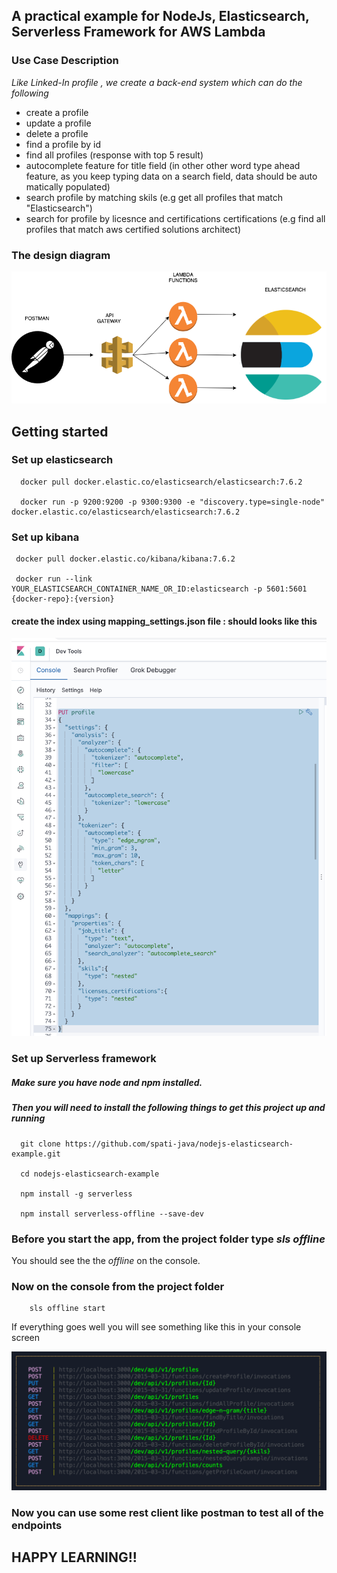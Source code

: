 ## A practical example for NodeJs, Elasticsearch, Serverless Framework for AWS Lambda

### Use Case Description
 *Like Linked-In profile , we create a back-end system which can do the following*

- create a profile
- update a profile
- delete a profile
- find a profile by id
- find all profiles (response with top 5 result)
- autocomplete feature for title field (in other other word type ahead feature, as you keep typing data on a search field, data should be auto matically populated)
- search profile by matching skils (e.g  get all profiles that match "Elasticsearch")
- search for profile by licesnce and certifications certifications (e.g find all profiles that match aws certified solutions architect)

### The design diagram

![Design](nodejs-es-example-design.png)

## Getting started

### Set up elasticsearch

      docker pull docker.elastic.co/elasticsearch/elasticsearch:7.6.2

      docker run -p 9200:9200 -p 9300:9300 -e "discovery.type=single-node" docker.elastic.co/elasticsearch/elasticsearch:7.6.2
      

### Set up kibana 

     docker pull docker.elastic.co/kibana/kibana:7.6.2

     docker run --link YOUR_ELASTICSEARCH_CONTAINER_NAME_OR_ID:elasticsearch -p 5601:5601 {docker-repo}:{version}   

#### create the index using mapping_settings.json file : should looks like this

![Profile-index_mapping-settings](kibana-profile-mapping-setting.png)


### Set up Serverless framework
 
##### Make sure you have *node* and *npm* installed. 

##### Then you will need to install the following things to get this project up and running
    
      git clone https://github.com/spati-java/nodejs-elasticsearch-example.git 

      cd nodejs-elasticsearch-example
      
      npm install -g serverless

      npm install serverless-offline --save-dev

### Before  you start the app, from the project folder type *sls offline* 
 You  should see the the *offline* on the console.

### Now on the console from the project folder 

        sls offline start

If everything goes well you will see something like this in your console screen

![Serverless offline start screen](sls-offline-start-screen.png)

### Now you can use some rest client like postman to test all of the endpoints

## HAPPY LEARNING!! 
